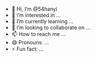 - 👋 Hi, I’m @54hanyi
- 👀 I’m interested in ...
- 🌱 I’m currently learning ...
- 💞️ I’m looking to collaborate on ...
- 📫 How to reach me ...
- 😄 Pronouns: ...
- ⚡ Fun fact: ...

<!---
54hanyi/54hanyi is a ✨ special ✨ repository because its `README.md` (this file) appears on your GitHub profile.
You can click the Preview link to take a look at your changes.
--->
